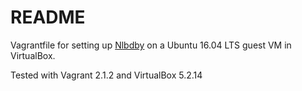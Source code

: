 # README

Vagrantfile for setting up [Nlbdby](https://github.com/toyray/nlbdby) on a Ubuntu 16.04 LTS guest VM in VirtualBox.

Tested with Vagrant 2.1.2 and VirtualBox 5.2.14